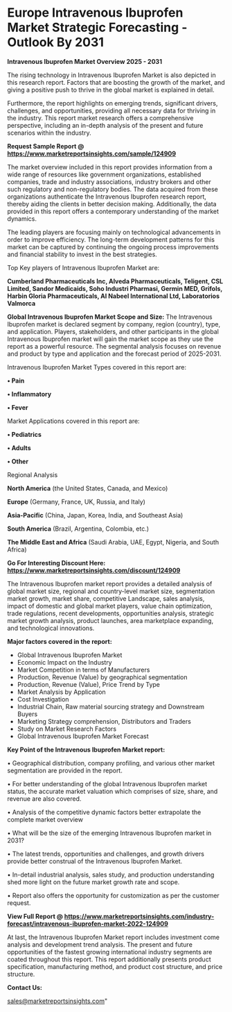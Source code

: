 # Europe Intravenous Ibuprofen Market Strategic Forecasting - Outlook By 2031

<Strong> Intravenous Ibuprofen Market Overview 2025 - 2031</strong>

The rising technology in Intravenous Ibuprofen Market is also depicted in this research report. Factors that are boosting the growth of the market, and giving a positive push to thrive in the global market is explained in detail.

Furthermore, the report highlights on emerging trends, significant drivers, challenges, and opportunities, providing all necessary data for thriving in the industry. This report market research offers a comprehensive perspective, including an in-depth analysis of the present and future scenarios within the industry.

<strong>Request Sample Report @ <a href=https://www.marketreportsinsights.com/sample/124909>https://www.marketreportsinsights.com/sample/124909</a></strong>

The market overview included in this report provides information from a wide range of resources like government organizations, established companies, trade and industry associations, industry brokers and other such regulatory and non-regulatory bodies. The data acquired from these organizations authenticate the Intravenous Ibuprofen research report, thereby aiding the clients in better decision making. Additionally, the data provided in this report offers a contemporary understanding of the market dynamics.

The leading players are focusing mainly on technological advancements in order to improve efficiency. The long-term development patterns for this market can be captured by continuing the ongoing process improvements and financial stability to invest in the best strategies.

Top Key players of Intravenous Ibuprofen Market are:

<strong>Cumberland Pharmaceuticals Inc, Alveda Pharmaceuticals, Teligent, CSL Limited, Sandor Medicaids, Soho Industri Pharmasi, Germin MED, Grifols, Harbin Gloria Pharmaceuticals, Al Nabeel International Ltd, Laboratorios Valmorca</strong>

<strong><b>Global Intravenous Ibuprofen Market Scope and Size:</b></strong>
The Intravenous Ibuprofen market is declared segment by company, region (country), type, and application. Players, stakeholders, and other participants in the global Intravenous Ibuprofen market will gain the market scope as they use the report as a powerful resource. The segmental analysis focuses on revenue and product by type and application and the forecast period of 2025-2031.

Intravenous Ibuprofen Market Types covered in this report are:

<strong>• Pain

• Inflammatory

• Fever</strong>

Market Applications covered in this report are:

<strong>• Pediatrics

• Adults

• Other</strong> 

Regional Analysis

<strong>North America</strong> (the United States, Canada, and Mexico)

<strong>Europe</strong> (Germany, France, UK, Russia, and Italy)

<strong>Asia-Pacific</strong> (China, Japan, Korea, India, and Southeast Asia)

<strong>South America</strong> (Brazil, Argentina, Colombia, etc.)

<strong>The Middle East and Africa</strong> (Saudi Arabia, UAE, Egypt, Nigeria, and South Africa)

<strong>Go For Interesting Discount Here: <a href=https://www.marketreportsinsights.com/discount/124909>https://www.marketreportsinsights.com/discount/124909</a></strong>

The Intravenous Ibuprofen market report provides a detailed analysis of global market size, regional and country-level market size, segmentation market growth, market share, competitive Landscape, sales analysis, impact of domestic and global market players, value chain optimization, trade regulations, recent developments, opportunities analysis, strategic market growth analysis, product launches, area marketplace expanding, and technological innovations.

<strong><b>Major factors covered in the report:</b></strong>
<ul>
  <li>Global Intravenous Ibuprofen Market </li>
  <li>Economic Impact on the Industry</li>
  <li>Market Competition in terms of Manufacturers</li>
  <li>Production, Revenue (Value) by geographical segmentation</li>
  <li>Production, Revenue (Value), Price Trend by Type</li>
  <li>Market Analysis by Application</li>
  <li>Cost Investigation</li>
  <li>Industrial Chain, Raw material sourcing strategy and Downstream Buyers</li>
  <li>Marketing Strategy comprehension, Distributors and Traders</li>
  <li>Study on Market Research Factors</li>
  <li>Global Intravenous Ibuprofen Market Forecast</li>
</ul>

<strong><b>Key Point of the Intravenous Ibuprofen Market report:</b></strong>

• Geographical distribution, company profiling, and various other market segmentation are provided in the report.

• For better understanding of the global Intravenous Ibuprofen market status, the accurate market valuation which comprises of size, share, and revenue are also covered.

• Analysis of the competitive dynamic factors better extrapolate the complete market overview

• What will be the size of the emerging Intravenous Ibuprofen market in 2031?

• The latest trends, opportunities and challenges, and growth drivers provide better construal of the Intravenous Ibuprofen Market.

• In-detail industrial analysis, sales study, and production understanding shed more light on the future market growth rate and scope.

• Report also offers the opportunity for customization as per the customer request.

<strong><b>View Full Report @ <a href=https://www.marketreportsinsights.com/industry-forecast/intravenous-ibuprofen-market-2022-124909>https://www.marketreportsinsights.com/industry-forecast/intravenous-ibuprofen-market-2022-124909</a></b></strong>


At last, the Intravenous Ibuprofen Market report includes investment come analysis and development trend analysis. The present and future opportunities of the fastest growing international industry segments are coated throughout this report. This report additionally presents product specification, manufacturing method, and product cost structure, and price structure.

<strong>Contact Us:</strong>

sales@marketreportsinsights.com"
